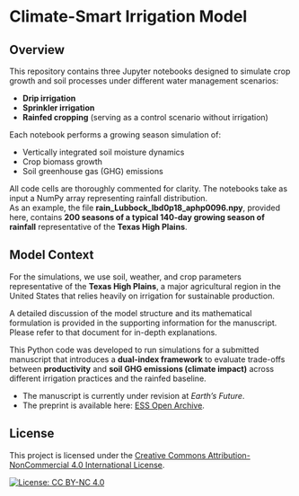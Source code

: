 # Climate-Smart Irrigation Model  

## Overview  

This repository contains three Jupyter notebooks designed to simulate crop growth and soil processes under different water management scenarios:  

- **Drip irrigation**  
- **Sprinkler irrigation**  
- **Rainfed cropping** (serving as a control scenario without irrigation)  

Each notebook performs a growing season simulation of:  
- Vertically integrated soil moisture dynamics  
- Crop biomass growth  
- Soil greenhouse gas (GHG) emissions  

All code cells are thoroughly commented for clarity. The notebooks take as input a NumPy array representing rainfall distribution.  
As an example, the file **rain_Lubbock_lbd0p18_aphp0096.npy**, provided here, contains **200 seasons of a typical 140-day growing season of rainfall** representative of the **Texas High Plains**.  

## Model Context  

For the simulations, we use soil, weather, and crop parameters representative of the **Texas High Plains**, a major agricultural region in the United States that relies heavily on irrigation for sustainable production.  

A detailed discussion of the model structure and its mathematical formulation is provided in the supporting information for the manuscript. Please refer to that document for in-depth explanations.  

This Python code was developed to run simulations for a submitted manuscript that introduces a **dual-index framework** to evaluate trade-offs between **productivity** and **soil GHG emissions (climate impact)** across different irrigation practices and the rainfed baseline.  

- The manuscript is currently under revision at *Earth’s Future*.  
- The preprint is available here: [ESS Open Archive](https://essopenarchive.org/doi/full/10.22541/essoar.175399511.16884572).  

## License  

This project is licensed under the [Creative Commons Attribution-NonCommercial 4.0 International License](https://creativecommons.org/licenses/by-nc/4.0/).  

[![License: CC BY-NC 4.0](https://licensebuttons.net/l/by-nc/4.0/88x31.png)](https://creativecommons.org/licenses/by-nc/4.0/)  
